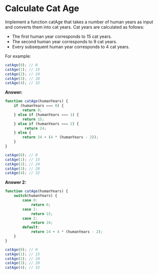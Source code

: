 # Calculate Cat Age

Implement a function catAge that takes a number of human years as input and converts them into cat years. Cat years are calculated as follows:

- The first human year corresponds to 15 cat years.
- The second human year corresponds to 9 cat years.
- Every subsequent human year corresponds to 4 cat years.

For example:

```js
catAge(0); // 0
catAge(1); // 15
catAge(2); // 24
catAge(3); // 28
catAge(4); // 32
```

**Answer:**

```js
function catAge(humanYears) {
    if (humanYears === 0) {
        return 0;
    } else if (humanYears === 1) {
        return 15;
    } else if (humanYears === 2) {
         return 24;
    } else {
        return 24 + (4 * (humanYears - 2));
    }
}

catAge(0); // 0
catAge(1); // 15
catAge(2); // 24
catAge(3); // 28
catAge(4); // 32
```


**Answer 2:**

```js
function catAge(humanYears) {
    switch(humanYears) {
        case 0:
            return 0;
        case 1:
            return 15;
        case 2:
            return 24;
        default:
            return 24 + 4 * (humanYears - 2);
    }
}

catAge(0); // 0
catAge(1); // 15
catAge(2); // 24
catAge(3); // 28
catAge(4); // 32
```